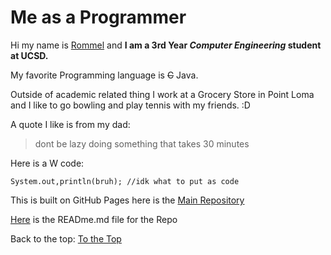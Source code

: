 # Me as a Programmer


Hi my name is <ins> Rommel</ins> and **I am a 3rd Year _Computer Engineering_ student at UCSD.**

My favorite Programming language is ~~C~~ Java.

Outside of academic related thing I work at a Grocery Store in Point Loma and I like to go bowling and play tennis with my friends. :D

A quote I like is from my dad:
> dont be lazy doing something that takes 30 minutes

Here is a W code:
```
System.out,println(bruh); //idk what to put as code
```
This is built on GitHub Pages here is the [Main Repository](https://github.com/rcabotaje/lab1cse110)

[Here](README.md) is the READme.md file for the Repo


Back to the top: [To the Top](Me-as-a-Programmer)
